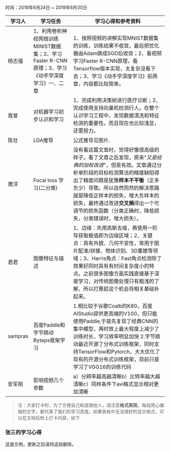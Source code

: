 时间：2019年6月24日 ~ 2019年6月30日

学习人|学习任务|学习心得和参考资料
------ | ------ | ------ 
杨志强 | 1、利用卷积神经网络训练MINIST数据集；2、学习Faster R-CNN原理；3、学习《动手学深度学习》一、二章| 1、按照视频的讲解实现MNIST数据集的训练，训练结果不收敛，最后把优化器由Adam换成SGD后收敛；2、看视频学习Faster R-CNN原理，看Tensorflow版本实现，太复杂没看下去；3、学习《动手学深度学习》前两章，内容都比较简单。
我曾 |对机器学习初步认识和学习| 1、完成利用决策树进行医疗诊断；2、完成使用支持向量机检测行人。在整个认识学习工程中，发现数据清洗和特征检测的重要性。而且现在也比较浅显，还需努力。
陈壮 |LDA推导| 公式推导见图片.
唐洋 | Focal loss 学习(二分类) | 没有看这篇文章时，觉得好像很高级的样子。看了文章之后发现，原来"*又是经典的加权改进*"，但是有效。文章通过分析单阶段的目标检测算法的精度缺陷得出了精度问题是犹豫**样本不平衡**（正多负少）导致。所以自然而然的解决思路就是降低正样本的损失，增大负样本的损失，最终通过改进**交叉熵**得出一个可调节的损失函数（分类正确时，降低损失，分类错误时，增大损失）。
君君 | 图像特征与描述 | 1、边缘：先用高斯去噪，再使用一阶导获取极值即为边缘区域；2、关键点：具有外貌、几何不变性，常用于图片配准/拼接、物体识别、3D重建等领域；3、Harris角点：Fast角点检测除了效果好同时具有有时间复杂度小的特点。之前很多图像方面实践直接基于深度学习，对传统图像处理只有粗浅的了解，所以打算趁这个机会将相关基础补起来。
sampras | 百度Paddle和字节跳动Byteps框架学习 | 1.相比较于谷歌Coalb的K80，百度AIStudio提供更高端的V100，但只能使用Paddle,于是先复现了经典CNN的集中模型，再时效上最大程度上减少了训练时长，学习效率明显加快  2.字节跳动最近开源了分布式训练框架，同时支持TensorFlow和Pytorch，大大优化了现有的开源分布式训练框架，目前只是学习了VGG16的训练代码
安军刚  | 影响视频几个参数  |a）分辨率越高越清晰b）比特率越大越清晰c）同样条件下avi格式显示相对更加清晰
> 注：大家打卡时，为了方便自己和拯救他人，请注意**格式美观**，每段用心编辑的文字，都代表了我们的学习态度。如果表格中无法很好的显示格式，可以在文档后附上打卡内容，如下

### 张三的学习心得
这是示例，更新之后请将这段删除。
